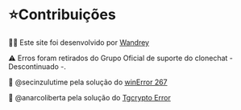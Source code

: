 # ⭐Contribuições

👨‍💻 Este site foi desenvolvido por [Wandrey](https://t.me/wandrey007)

⚠ Erros foram retirados do Grupo Oficial de suporte do clonechat - Descontinuado -.

👤 @secinzulutime pela solução do [winError 267](/pages/error_resolucoes#winerror-267-o-nome-de-diretorio-e-invalido)

👤 @anarcoliberta pela solução do [Tgcrypto Error](/pages/error_resolucoes.md#tgcrypto-extension-error)
